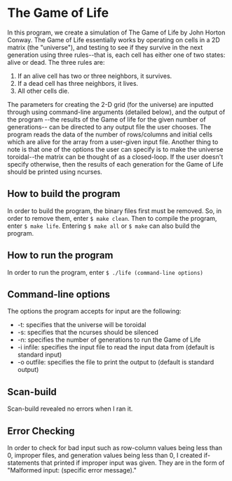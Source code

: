 # The Game of Life
In this program, we create a simulation of The Game of Life by John Horton Conway. The Game of Life essentially works by operating on cells in a 2D matrix (the "universe"), and testing to see if they survive in the next generation using three rules--that is, each cell has either one of two states: alive or dead. The three rules are:
 
 1. If an alive cell has two or three neighbors, it survives.
 2. If a dead cell has three neighbors, it lives.
 3. All other cells die.
 
The parameters for creating the 2-D grid (for the universe) are inputted through using command-line arguments (detailed below), and the output of the program --the results of the Game of life for the given 
number of generations-- can be directed to any output file the user chooses. The program reads the data of the number of rows/columns and initial cells which are alive for the array from a user-given input file.
Another thing to note is that one of the options the user can specify is to make the universe toroidal--the matrix can be thought of as a closed-loop. If the user doesn't specify otherwise, then the results
of each generation for the Game of Life should be printed using ncurses.
## How to build the program
In order to build the program, the binary files first must be removed. So, in order to remove them, enter `$ make clean`. Then to compile the program, enter `$ make life`. Entering `$ make all` or `$ make` can also build the program.

## How to run the program
In order to run the program, enter `$ ./life (command-line options)`

## Command-line options
The options the program accepts for input are the following:
- -t: specifies that the universe will be toroidal
- -s: specifies that the ncurses should be silenced
- -n: specifies the number of generations to run the Game of Life
- -i infile: specifies the input file to read the input data from (default is standard input)
- -o outfile: specifies the file to print the output to (default is standard output)

## Scan-build
Scan-build revealed no errors when I ran it.

## Error Checking
In order to check for bad input such as row-column values being less than 0, improper files, and generation values being less than 0, I created if-statements that printed if improper input was given. They are in the form of "Malformed input: (specific error message)."
